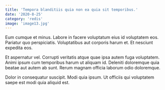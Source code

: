 ```yaml
---
title: 'Tempora blanditiis quia non ea quia sit temporibus.'
date: '2020-8-25'
category: 'redis'
image: 'image13.jpg'
---
```


Eum cumque et minus. Labore in facere voluptatum eius id voluptatem eos. Pariatur quo perspiciatis. Voluptatibus aut corporis harum et. Et nesciunt expedita eos.
 Et aspernatur vel. Corrupti veritatis atque quae ipsa autem fuga voluptatem. Animi ipsum cum temporibus harum ut aliquam id. Deleniti doloremque quia beatae aut autem ab sunt. Rerum magnam officia laborum odio doloremque.
 Dolor in consequatur suscipit. Modi quia ipsum. Ut officiis qui voluptatem saepe est modi quia aliquid est.
